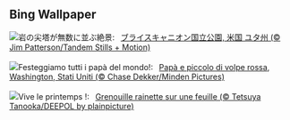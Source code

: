 ## Bing Wallpaper
![](https://www.bing.com/th?id=OHR.BryceSnow_JA-JP4938121574_UHD.jpg&w=1000)岩の尖塔が無数に並ぶ絶景:&nbsp;&ensp;[ブライスキャニオン国立公園, 米国 ユタ州 (© Jim Patterson/Tandem Stills + Motion)](https://www.bing.com/th?id=OHR.BryceSnow_JA-JP4938121574_UHD.jpg)
<br><br/>
![](https://www.bing.com/th?id=OHR.RedFox_IT-IT0563708572_UHD.jpg&w=1000)Festeggiamo tutti i papà del mondo!:&nbsp;&ensp;[Papà e piccolo di volpe rossa, Washington, Stati Uniti (© Chase Dekker/Minden Pictures)](https://www.bing.com/th?id=OHR.RedFox_IT-IT0563708572_UHD.jpg)
<br><br/>
![](https://www.bing.com/th?id=OHR.SpringFrog_FR-FR3345406891_UHD.jpg&w=1000)Vive le printemps !:&nbsp;&ensp;[Grenouille rainette sur une feuille (© Tetsuya Tanooka/DEEPOL by plainpicture)](https://www.bing.com/th?id=OHR.SpringFrog_FR-FR3345406891_UHD.jpg)
<br><br/>
